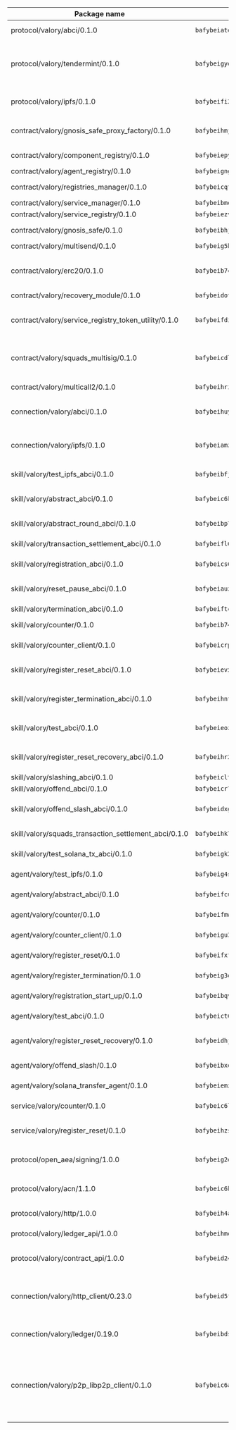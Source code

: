 | Package name                                                  | Package hash                                                  | Description                                                                                                                |
| ------------------------------------------------------------- | ------------------------------------------------------------- | -------------------------------------------------------------------------------------------------------------------------- |
| protocol/valory/abci/0.1.0                                    | `bafybeiatodhboj6a3p35x4f4b342lzk6ckxpud23awnqbxwjeon3k5y36u` | A protocol for ABCI requests and responses.                                                                                |
| protocol/valory/tendermint/0.1.0                              | `bafybeigydrbfrlmr4f7shbtqx44kvmbg22im27mxdap2e3m5tkti6t445y` | A protocol for communication between two AEAs to share tendermint configuration details.                                   |
| protocol/valory/ipfs/0.1.0                                    | `bafybeifi2nri7sprmkez4rqzwb4lnu6peoy3bax5k6asf6k5ms7kmjpmkq` | A protocol specification for IPFS requests and responses.                                                                  |
| contract/valory/gnosis_safe_proxy_factory/0.1.0               | `bafybeihmjoncn5gkgp64cpkzabwh4pxr4iarddsfdhpxevsdpvcwjtcvsq` | Gnosis Safe proxy factory (GnosisSafeProxyFactory) contract                                                                |
| contract/valory/component_registry/0.1.0                      | `bafybeiepywewigowj533f55orx7oys3kk5lgdc247p2267scqfyp4gnqle` | Component registry contract                                                                                                |
| contract/valory/agent_registry/0.1.0                          | `bafybeignghdk7oqvyg722gz66tbuj2vj4vkatguj4b6lf5fqzqxkktcke4` | Agent registry contract                                                                                                    |
| contract/valory/registries_manager/0.1.0                      | `bafybeicqf5y3kj42ow45hjcmnglose5n7bwpm2zl3ufuuevou24ewmgbde` | Registries Manager contract                                                                                                |
| contract/valory/service_manager/0.1.0                         | `bafybeibmqewfh5wnayopneyv4vx35n5k7loavzmcazyevntdoskw7vasom` | Service Manager contract                                                                                                   |
| contract/valory/service_registry/0.1.0                        | `bafybeiezv7au6chio4brx25bh6ikat53njbqtswwudujvqlwbqacv7hxlm` | Service Registry contract                                                                                                  |
| contract/valory/gnosis_safe/0.1.0                             | `bafybeibhjbakgwap6shul3cejohcfyctlpjfjxetbhzekhyumftx6xstl4` | Gnosis Safe (GnosisSafeL2) contract                                                                                        |
| contract/valory/multisend/0.1.0                               | `bafybeig5byt5urg2d2bsecufxe5ql7f4mezg3mekfleeh32nmuusx66p4y` | MultiSend contract                                                                                                         |
| contract/valory/erc20/0.1.0                                   | `bafybeib7ctk3deleyxayrqvropewefr2muj4kcqe3t3wscak25bjmxnqwe` | The scaffold contract scaffolds a contract to be implemented by the developer.                                             |
| contract/valory/recovery_module/0.1.0                         | `bafybeidot73yierv6mr5v2ozz5tco2z6xndr4tnco4pdj5xv3gt3whmjwe` | Recovery module                                                                                                            |
| contract/valory/service_registry_token_utility/0.1.0          | `bafybeifdia2y5546tvk6xzxeaqzf2n5n7dutj2hdzbgenxohaqhjtnjqm4` | The scaffold contract scaffolds a contract to be implemented by the developer.                                             |
| contract/valory/squads_multisig/0.1.0                         | `bafybeicdlk5lraf4w7bj7lmfxxqtyundnlvaezmtszzixlo3dskzi7t4te` | The scaffold contract scaffolds a contract to be implemented by the developer.                                             |
| contract/valory/multicall2/0.1.0                              | `bafybeihri6abqujawrxn64ql6e7salf6sb2wgehib23agkvwnc26htdvwa` | The MakerDAO multicall2 contract.                                                                                          |
| connection/valory/abci/0.1.0                                  | `bafybeihuynitmruxmodlghjxnoccxjkwpd5dmesylqxq4umht4c5yd36ni` | connection to wrap communication with an ABCI server.                                                                      |
| connection/valory/ipfs/0.1.0                                  | `bafybeiamz23olgtow4wqf7zpsfnfzf7pxiognrxl2mhn5kvqutlwhgukxa` | A connection responsible for uploading and downloading files from IPFS.                                                    |
| skill/valory/test_ipfs_abci/0.1.0                             | `bafybeibfj3hxh2uioen6v5ksu3uzf7lc6txw2hcow2hqvhohml6cuywkee` | IPFS e2e testing application.                                                                                              |
| skill/valory/abstract_abci/0.1.0                              | `bafybeic6kmfomxsx3x6lpx2viw74yyypcqqqdz3x66ljqboskg7opwd63u` | The abci skill provides a template of an ABCI application.                                                                 |
| skill/valory/abstract_round_abci/0.1.0                        | `bafybeibp7flj4yaofxmv3yohkd55wfqgqayei5k3h66yjci52ktvy3kvt4` | abstract round-based ABCI application                                                                                      |
| skill/valory/transaction_settlement_abci/0.1.0                | `bafybeifl6daxs74h3rg4mc2xrmmvgiousexkjlpzxg745tn6lhymh5bxdm` | ABCI application for transaction settlement.                                                                               |
| skill/valory/registration_abci/0.1.0                          | `bafybeics66lgrubf6ezqzr7gjqsj3ub7u2ybetctd3piowxrlfgc6a4qa4` | ABCI application for common apps.                                                                                          |
| skill/valory/reset_pause_abci/0.1.0                           | `bafybeiauzz2tw3gmtd63y746asqxjgnzacedc3zwo3mp5d73pj6ilvop74` | ABCI application for resetting and pausing app executions.                                                                 |
| skill/valory/termination_abci/0.1.0                           | `bafybeiftcm6al27fkedas7n6wlcz4df6znwhyp7hkiar5thull7dvqb4lq` | Termination skill.                                                                                                         |
| skill/valory/counter/0.1.0                                    | `bafybeib74gkhapmvmunsbgmuvnjt5ajtyodt45pm3r46rrzp33dvtskivm` | The ABCI Counter application example.                                                                                      |
| skill/valory/counter_client/0.1.0                             | `bafybeicrpigy4b6yscizz2lfdfbji3epny6j7rjrsngtb43vmwqxtnmi7m` | A client for the ABCI counter application.                                                                                 |
| skill/valory/register_reset_abci/0.1.0                        | `bafybeievx2x4kyb2ksvptwj6jdawsfculswkhlgkehjlpqz2q4buucuvpy` | ABCI application for dummy skill that registers and resets                                                                 |
| skill/valory/register_termination_abci/0.1.0                  | `bafybeihnfbkkoqer6gga3nnrxpieulbhk2d6hcscpm76mmwu5dca4oia54` | ABCI application for dummy skill that registers and resets                                                                 |
| skill/valory/test_abci/0.1.0                                  | `bafybeieozow7bhmedn76u3bjr3czc2ewr2myrxs4eacoe2ph7imx74c6ie` | ABCI application for testing the ABCI connection.                                                                          |
| skill/valory/register_reset_recovery_abci/0.1.0               | `bafybeihr2h3nte43okcsexa6wqqt44grrcn66slcg3uurodlotumlbucdq` | ABCI application for dummy skill that registers and resets                                                                 |
| skill/valory/slashing_abci/0.1.0                              | `bafybeiclt3rm4wx3wax5z6kaak2kiflyyyqt6fdrxpp2sc7b6y7nhytl34` | Slashing skill.                                                                                                            |
| skill/valory/offend_abci/0.1.0                                | `bafybeicr72xjaxgymdsupevsco35odvrp34h23s34wvjh3vudb2j4fyutq` | Offend ABCI application.                                                                                                   |
| skill/valory/offend_slash_abci/0.1.0                          | `bafybeidxgkdf6r2ijeko4gs7zf3joesvfbt3huqld2wjlghtllrsjyxune` | ABCI application used in order to test the slashing abci                                                                   |
| skill/valory/squads_transaction_settlement_abci/0.1.0         | `bafybeihk77je76nb2l6xl27zmn2kwukz4qp3utdpcal5s2vnoujeakx5bu` | ABCI application for transaction settlement.                                                                               |
| skill/valory/test_solana_tx_abci/0.1.0                        | `bafybeigk2psl56lvuindkogbvukweaj4spb7o66j3eeehk45zcdsn7p2wm` | SOLANA e2e testing application.                                                                                            |
| agent/valory/test_ipfs/0.1.0                                  | `bafybeig4s5c44uavvn2hql3ymihlbexmfrtgxaennwfumh2a24t5ktwmyq` | Agent for testing the ABCI connection.                                                                                     |
| agent/valory/abstract_abci/0.1.0                              | `bafybeifcumwpblbfucdmcdf65sdux6lyc2pbqacoldirr4afn3y4xkhhdi` | The abstract ABCI AEA - for testing purposes only.                                                                         |
| agent/valory/counter/0.1.0                                    | `bafybeifmw3ad42pijpwzl7c43ii2hpuhk3kmqnfo2otlg4pf22d4hikboq` | The ABCI Counter example as an AEA                                                                                         |
| agent/valory/counter_client/0.1.0                             | `bafybeigu3jnlrl5cdnnmgeenfbzulmg3brozzzlm6mqgophoql46tbx724` | The ABCI Counter example as an AEA                                                                                         |
| agent/valory/register_reset/0.1.0                             | `bafybeifxf3s32namjixbai4ffvrlkztfgkflvqrbb2zrkkbm4qaszbwhem` | Register reset to replicate Tendermint issue.                                                                              |
| agent/valory/register_termination/0.1.0                       | `bafybeig3qqyw5lphez2be43b3tahkculukeq5cyjsyxfbrrkhfwfqblniy` | Register terminate to test the termination feature.                                                                        |
| agent/valory/registration_start_up/0.1.0                      | `bafybeibqvlozvj3bkbmcjgr3jtnxlauwro5ensmj7xm2lma3i535h57ybi` | Registration start-up ABCI example.                                                                                        |
| agent/valory/test_abci/0.1.0                                  | `bafybeict6pxdpikshvhsmy52eaxaemyeihxet5q3d3p3jpdy57jeutketq` | Agent for testing the ABCI connection.                                                                                     |
| agent/valory/register_reset_recovery/0.1.0                    | `bafybeidhja35dvvta6pofyztrjal2dhbpnoproc4xgbcxgp5ck6z5gdvoi` | Agent to showcase hard reset as a recovery mechanism.                                                                      |
| agent/valory/offend_slash/0.1.0                               | `bafybeibxozflssi4qojdjeoh5xer6ohvagtmtppfaq2yxkrhzyrihartnu` | Offend and slash to test the slashing feature.                                                                             |
| agent/valory/solana_transfer_agent/0.1.0                      | `bafybeiemzdz676kvcp2ckptz6h7tuwibkx5u4v4o4kexwmwpniuhlhcfde` | Register terminate to test the termination feature.                                                                        |
| service/valory/counter/0.1.0                                  | `bafybeic6lto7kpk6hbc2qm3d3uel2lsipskk5r5juql7il4dsakb2lwy7m` | A set of agents incrementing a counter                                                                                     |
| service/valory/register_reset/0.1.0                           | `bafybeihzsfztairdsqe36olfxm3zr3kveg5ra664n3y5b4drrran4mrbry` | Test and debug tendermint reset mechanism.                                                                                 |
| protocol/open_aea/signing/1.0.0                               | `bafybeig2d36zxy65vd7fwhs7scotuktydcarm74aprmrb5nioiymr3yixm` | A protocol for communication between skills and decision maker.                                                            |
| protocol/valory/acn/1.1.0                                     | `bafybeic6h55ov5lrzbah6fate54c4u6spopcexxspw3abotbmffabfddeu` | The protocol used for envelope delivery on the ACN.                                                                        |
| protocol/valory/http/1.0.0                                    | `bafybeih4azmfwtamdbkhztkm4xitep3gx6tfdnoz6tvllmaqnhu3klejfa` | A protocol for HTTP requests and responses.                                                                                |
| protocol/valory/ledger_api/1.0.0                              | `bafybeihmqzcbj6t7vxz2aehd5726ofnzsfjs5cwlf42ro4tn6i34cbfrc4` | A protocol for ledger APIs requests and responses.                                                                         |
| protocol/valory/contract_api/1.0.0                            | `bafybeid247uig2ekykdumh7ewhp2cdq7rchaeqjj6e7urx35zfpdl5zrn4` | A protocol for contract APIs requests and responses.                                                                       |
| connection/valory/http_client/0.23.0                          | `bafybeid5ffvg76ejjoese7brj5ji3lx66cu7p2ixfwflpo6rgofkypfd7y` | The HTTP_client connection that wraps a web-based client connecting to a RESTful API specification.                        |
| connection/valory/ledger/0.19.0                               | `bafybeibdsjmy4w2eyilbqc7yzutopl65qpeyspxwz7mjvirr52twhjlf5y` | A connection to interact with any ledger API and contract API.                                                             |
| connection/valory/p2p_libp2p_client/0.1.0                     | `bafybeic6ayusdwy4dks75njwk32ac7ur7salgllwf4fdc34ue5z2k5iz4q` | The libp2p client connection implements a tcp connection to a running libp2p node as a traffic delegate to send/receive envelopes to/from agents in the DHT. |

